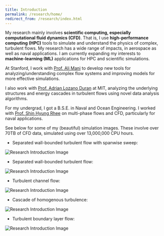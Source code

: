 ```yaml
---
title: Introduction
permalink: /research/home/
redirect_from: /research/index.html
---
```


My research mainly involves **scientific computing, especially computational fluid dynamics (CFD)**. That is, I use **high-performance computing (HPC)** tools to simulate and understand the physics of complex, turbulent flows. My research has a wide range of impacts, in aerospace as well as naval applications. I am currently expanding my interests to **machine-learning (ML)** applications for HPC and scientific simulations.

At Stanford, I work with [Prof. Ali Mani](https://manigroup.stanford.edu/) to develop new tools for analyzing/understanding complex flow systems and improving models for more effective simulations.

I also work with [Prof. Adrian Lozano Duran](https://www.adrianld.mit.edu/research) at MIT, analyzing the underlying structures and energy cascades in turbulent flows using novel data analysis algorithms.

For my undergrad, I got a B.S.E. in Naval and Ocean Engineering. I worked with [Prof. Shin Hyung Rhee](https://snutt.snu.ac.kr/) on multi-phase flows and CFD, particularly for naval applications.

See below for some of my (beautiful) simulation images. These involve over 70TB of CFD data, simulated using over 13,000,000 CPU hours.

- Separated wall-bounded turbulent flow with spanwise sweep:

![Research Introduction Image](../../img/intro_0.png)

- Separated wall-bounded turbulent flow:

![Research Introduction Image](../../img/intro_1.png)

- Turbulent channel flow:

![Research Introduction Image](../../img/intro_2.png)

- Cascade of homogenous turbulence:

![Research Introduction Image](../../img/intro_3.png)

- Turbulent boundary layer flow:

![Research Introduction Image](../../img/intro_4.png)

